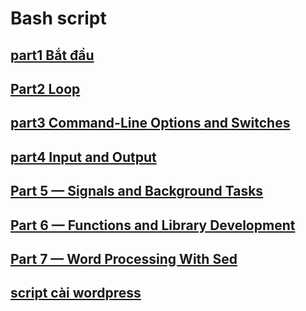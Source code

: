 # Bash script
##  [part1 Bắt đầu](https://github.com/thanhquang99/thuctap/blob/master/bash_script/part1.md)
##  [Part2 Loop](https://github.com/thanhquang99/thuctap/blob/master/bash_script/part2.md)
##  [part3 Command-Line Options and Switches](https://github.com/thanhquang99/thuctap/blob/master/bash_script/part3.md)
##  [part4 Input and Output](https://github.com/thanhquang99/thuctap/blob/master/bash_script/pard4.md)
##  [ Part 5 — Signals and Background Tasks](https://github.com/thanhquang99/thuctap/blob/master/bash_script/part5.md)
##  [Part 6 — Functions and Library Development](https://github.com/thanhquang99/thuctap/blob/master/bash_script/part6.md)
##  [Part 7 — Word Processing With Sed](https://github.com/thanhquang99/thuctap/blob/master/bash_script/part7.md)
##  [script cài wordpress](https://github.com/thanhquang99/thuctap/blob/master/bash_script/scriptcaiwp.md)